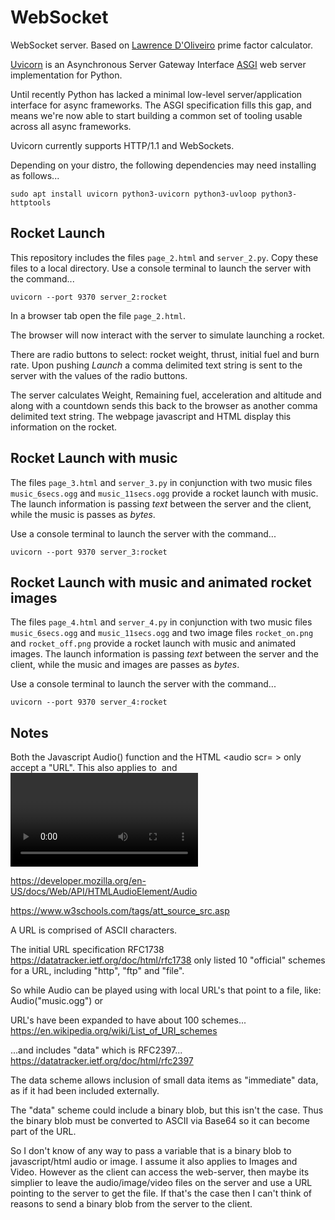 # WebSocket

WebSocket server. Based on [Lawrence D'Oliveiro](https://github.com/ldo) prime factor calculator.

[Uvicorn](https://www.uvicorn.org/) is an Asynchronous Server Gateway Interface [ASGI](https://asgi.readthedocs.io/en/latest/) web server implementation for Python.

Until recently Python has lacked a minimal low-level server/application interface for async frameworks. The ASGI specification fills this gap, and means we're now able to start building a common set of tooling usable across all async frameworks.

Uvicorn currently supports HTTP/1.1 and WebSockets.

Depending on your distro, the following dependencies may need installing as follows...
```
sudo apt install uvicorn python3-uvicorn python3-uvloop python3-httptools
```

## Rocket Launch

This repository includes the files `page_2.html` and `server_2.py`. Copy these files to a local directory. Use a console terminal to launch the server with the command...
```
uvicorn --port 9370 server_2:rocket
```

In a browser tab open the file `page_2.html`. 

The browser will now interact with the server to simulate launching a rocket.

There are radio buttons to select: rocket weight, thrust, initial fuel and burn rate. Upon pushing *Launch* a comma delimited text string is sent to the server with the values of the radio buttons.

The server calculates Weight, Remaining fuel, acceleration and altitude and along with a countdown sends this back to the browser as another comma delimited text string. The webpage javascript and HTML display this information on the rocket.

## Rocket Launch with music

The files `page_3.html` and `server_3.py` in conjunction with two music files `music_6secs.ogg` and `music_11secs.ogg` provide a rocket launch with music. The launch information is passing *text* between the server and the client, while the music is passes as *bytes*.

Use a console terminal to launch the server with the command...
```
uvicorn --port 9370 server_3:rocket
```

## Rocket Launch with music and animated rocket images

The files `page_4.html` and `server_4.py` in conjunction with two music files `music_6secs.ogg` and `music_11secs.ogg` and two image files `rocket_on.png` and `rocket_off.png` provide a rocket launch with music and animated images. The launch information is passing *text* between the server and the client, while the music and images are passes as *bytes*.

Use a console terminal to launch the server with the command...
```
uvicorn --port 9370 server_4:rocket
```

## Notes

Both the Javascript Audio() function and the HTML <audio scr= > only accept a "URL". This also applies to <img> and <video>. Refer to:

https://developer.mozilla.org/en-US/docs/Web/API/HTMLAudioElement/Audio
  
https://www.w3schools.com/tags/att_source_src.asp

A URL is comprised of ASCII characters.

The initial URL specification RFC1738 https://datatracker.ietf.org/doc/html/rfc1738 only listed 10 "official" schemes for a URL, including "http", "ftp" and "file". 

So while Audio can be played using with local URL's that point to a file, like: Audio("music.ogg") or <AUDIO src="music.ogg"> it seems that the source can't be a variable that's a binary blob of music.


URL's have been expanded to have about 100 schemes... 
https://en.wikipedia.org/wiki/List_of_URI_schemes 

...and includes "data" which is RFC2397...
https://datatracker.ietf.org/doc/html/rfc2397

The data scheme allows inclusion of small data items as "immediate" data, as if it had been included externally.

The "data" scheme could include a binary blob, but this isn't the case. Thus the binary blob must be converted to ASCII via Base64 so it can become part of the URL.

So I don't know of any way to pass a variable that is a binary blob to javascript/html audio or image. I assume it also applies to Images and Video. However as the client can access the web-server, then maybe its simplier to leave the audio/image/video files on the server and use a URL pointing to the server to get the file. If that's the case then I can't think of reasons to send a binary blob from the server to the client.
